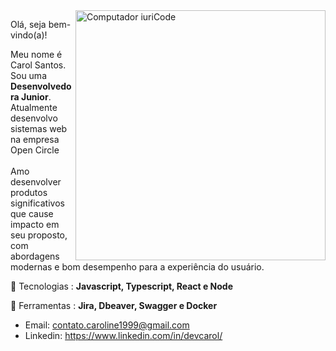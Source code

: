 <img src="https://raw.githubusercontent.com/MicaelliMedeiros/micaellimedeiros/master/image/computer-illustration.png" min-width="400px" max-width="400px" width="400px" align="right" alt="Computador iuriCode">

<p align="left"> 
  Olá, seja bem-vindo(a)!
 
 Meu nome é Carol Santos. Sou uma <strong>Desenvolvedora Junior</strong>.<br>
 Atualmente desenvolvo sistemas web na empresa Open Circle <br><br>
 Amo desenvolver produtos significativos que cause impacto em seu proposto, com abordagens modernas e bom desempenho para a experiência do usuário. </p>

<p align="left">
  🦄 Tecnologias : <strong>Javascript, Typescript, React e Node</strong>
</p>

<p align="left">
  💼 Ferramentas : <strong>Jira, Dbeaver, Swagger e Docker </strong>
</p>

<p align="left">
 
   - Email: contato.caroline1999@gmail.com
  - Linkedin: https://www.linkedin.com/in/devcarol/




